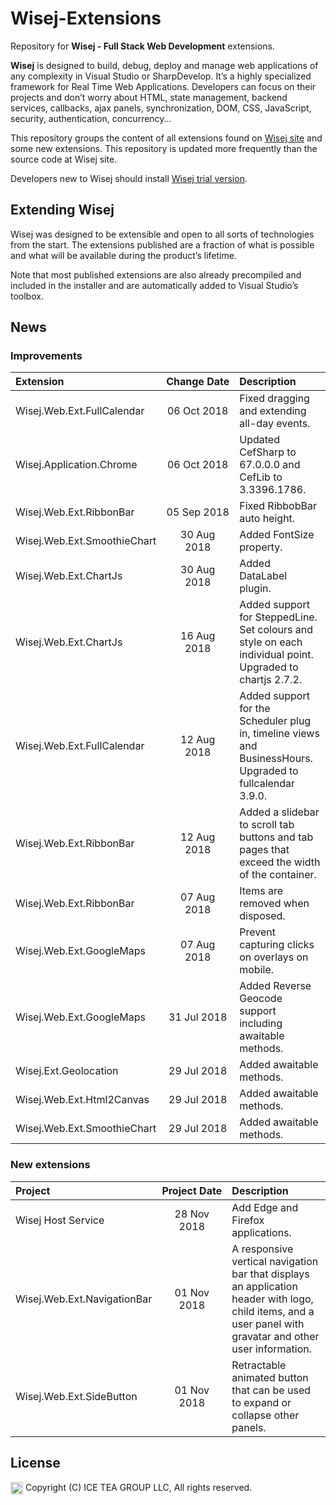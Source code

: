 Wisej-Extensions
====

Repository for __Wisej - Full Stack Web Development__ extensions.

__Wisej__ is designed to build, debug, deploy and manage web applications of any complexity in Visual Studio or SharpDevelop. It’s a highly specialized framework for Real Time Web Applications. Developers can focus on their projects and don’t worry about HTML, state management, backend services, callbacks, ajax panels, synchronization, DOM, CSS, JavaScript, security, authentication, concurrency...

This repository groups the content of all extensions found on [Wisej site](https://wisej.com/extensions/) and some new extensions. This repository is updated more frequently than the source code at Wisej site.

Developers new to Wisej should install [Wisej trial version](https://wisej.com/#buy).

## Extending Wisej

Wisej was designed to be extensible and open to all sorts of technologies from the start. The extensions published are a fraction of what is possible and what will be available during the product’s lifetime.

Note that most published extensions are also already precompiled and included in the installer and are automatically added to Visual Studio’s toolbox.

## News

### Improvements

| Extension | Change&nbsp;Date | Description |
| :--- | :---: | :--- |
| Wisej.Web.Ext.FullCalendar | 06 Oct 2018 | Fixed dragging and extending all-day events. |
| Wisej.Application.Chrome | 06 Oct 2018 | Updated CefSharp to 67.0.0.0 and CefLib to 3.3396.1786. |
| Wisej.Web.Ext.RibbonBar | 05 Sep 2018 | Fixed RibbobBar auto height. |
| Wisej.Web.Ext.SmoothieChart | 30 Aug 2018 | Added FontSize property. |
| Wisej.Web.Ext.ChartJs | 30 Aug 2018 | Added DataLabel plugin. |
| Wisej.Web.Ext.ChartJs | 16 Aug 2018 | Added support for SteppedLine. Set colours and style on each individual point. Upgraded to chartjs 2.7.2. |
| Wisej.Web.Ext.FullCalendar | 12 Aug 2018 | Added support for the Scheduler plug in, timeline views and BusinessHours. Upgraded to fullcalendar 3.9.0. |
| Wisej.Web.Ext.RibbonBar | 12 Aug 2018 | Added a slidebar to scroll tab buttons and tab pages that exceed the width of the container. |
| Wisej.Web.Ext.RibbonBar | 07 Aug 2018 | Items are removed when disposed. |
| Wisej.Web.Ext.GoogleMaps | 07 Aug 2018 | Prevent capturing clicks on overlays on mobile. |
| Wisej.Web.Ext.GoogleMaps | 31 Jul 2018 | Added Reverse Geocode support including awaitable methods. |
| Wisej.Ext.Geolocation | 29 Jul 2018 | Added awaitable methods. |
| Wisej.Web.Ext.Html2Canvas | 29 Jul 2018 | Added awaitable methods. |
| Wisej.Web.Ext.SmoothieChart | 29 Jul 2018 | Added awaitable methods. |

### New extensions

| Project | Project&nbsp;Date | Description |
| :--- | :---: | :--- |
| Wisej Host Service | 28 Nov 2018 | Add Edge and Firefox applications. |
| Wisej.Web.Ext.NavigationBar | 01 Nov 2018 | A responsive vertical navigation bar that displays an application header with logo, child items, and a user panel with gravatar and other user information. |
| Wisej.Web.Ext.SideButton | 01 Nov 2018 | Retractable animated button that can be used to expand or collapse other panels. |

License
-------
<img src="http://iceteagroup.com/wp-content/uploads/2017/01/Square-64x64-trasp.png" height="20" align="top"> Copyright (C) ICE TEA GROUP LLC, All rights reserved.
